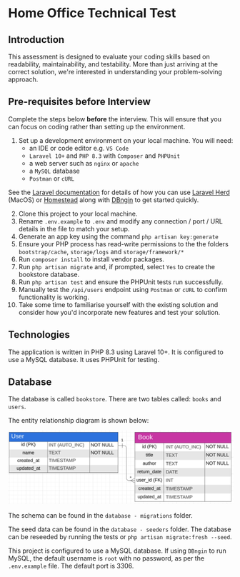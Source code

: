 # Home Office Technical Test

## Introduction

This assessment is designed to evaluate your coding skills based on readability, maintainability, and testability. 
More than just arriving at the correct solution, we're interested in understanding your problem-solving approach.

## Pre-requisites before Interview

Complete the steps below **before** the interview. This will ensure that you can focus on coding rather than setting up the environment.

1. Set up a development environment on your local machine. You will need:
    - an IDE or code editor e.g. `VS Code`
    - `Laravel 10+` and `PHP 8.3` with `Composer` and `PHPUnit`
    - a web server such as `nginx` or `apache`
    - a `MySQL` database
    - `Postman` or `cURL`

See the [Laravel documentation](https://laravel.com/docs/10.x/installation) for details of how you can use [Laravel Herd](https://herd.laravel.com/) (MacOS) or [Homestead](https://laravel.com/docs/10.x/homestead) along with [DBngin](https://dbngin.com/) to get started quickly.  

2. Clone this project to your local machine.
3. Rename `.env.example` to `.env` and modify any connection / port / URL details in the file to match your setup.
4. Generate an app key using the command `php artisan key:generate`
5. Ensure your PHP process has read-write permissions to the the folders `bootstrap/cache`, `storage/logs` and `storage/framework/*`
6. Run `composer install` to install vendor packages.
7. Run `php artisan migrate` and, if prompted, select `Yes` to create the bookstore database. 
8. Run `php artisan test` and ensure the PHPUnit tests run successfully.
9. Manually test the `/api/users` endpoint using `Postman` or `cURL` to confirm functionality is working.
10. Take some time to familiarise yourself with the existing solution and consider how you'd incorporate new features and test your solution.

## Technologies

The application is written in PHP 8.3 using Laravel 10+. It is configured to use a MySQL database. It uses PHPUnit for testing.

## Database

The database is called `bookstore`. There are two tables called: `books` and `users`.

The entity relationship diagram is shown below:

![Database ERD](./erd.png)

The schema can be found in the `database - migrations` folder. 

The seed data can be found in the `database - seeders` folder. The database can be reseeded by running the tests or `php artisan migrate:fresh --seed`.

This project is configured to use a MySQL database. If using `DBngin` to run MySQL, the default username is `root` with no password, as per the `.env.example` file. The default port is 3306.
